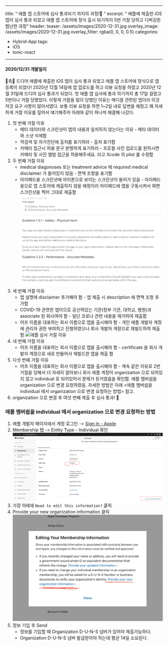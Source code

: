 
---
title: “ 애플 앱 스토어에 심사 통과되기 까지의 과정!🎉 “
excerpt: “ 애플에 제출한 iOS 앱이 심사 통과 되었고 애플 앱 스토어에 정식 출시 되기까지 5번 거절 당하고 디버깅한 험난한 과정“
header:
	teaser: /assets/images/2020-12-31.jpg
	overlay_image: /assets/images/2020-12-31.jpg
	overlay_filter: rgba(0, 0, 0, 0.5)
categories:
- Hybrid-App
tags:
- iOS
- Ionic-react
---

#### 2020/12/31 개발일지
🎉축🎉 드디어 애플에 제출한 iOS 앱이 심사 통과 되었고 애플 앱 스토어에 정식으로 앱 등록이 되었다! 2020년 12월 14일에 앱 업로드를 하고 리뷰 요청을 하였고 2020년 12월 31일에 드디어 심사 통과가 되었다. 첫 애플 앱 심사에 통과 하기까지 총 17일 걸렸고 5번이나 거절 당했었다. 이렇게 거절을 많이 당했던 이유는 메디컬 관련된 앱이라 이것저것 요구 사항이 많아서였다. 보통 리뷰 요청을 하면 1~2일 내로 답변을 해줬고 꽤 자세하게 거절 이유를 짚어서 얘기해주어 아래와 같이 하나씩 해결해 나갔다.

1. 첫 번째 거절 이유
	* 메타 데이터와 스크린샷이 앱의 내용과 일치하지 않는다는 이유 - 메타 데이터와 스샷 삭제함
	* 약검색 및 자가진단에 출처를 표기하라 - 출처 표기함
	* 카메라 접근시 허용 문구 분명하게 표기하라 - 프로필 사진 업로드를 원하시면 카메라 및 사진 앨범 접근을 허용해주세요. 라고 Xcode 의 plist 를 수정함
2. 두 번째 거절 이유
	* medical diagonoses 또는 treatment advice 에 required medical disclaimer 가 들어있지 않음 - 면책 조항을 표기함
	* 아이패드용 스크린샷에 아이폰으로 보이는 스크린샷이 들어가 있음 - 아이패드용으로 앱 스토어에 제출하지 않을 예정이라 아이패드에 앱을 구동시켜서 화면 스크린샷을 찍어 그대로 제출함
![애플 심사 거절 이유](/assets/images/2020-12-31-1.jpg)
3. 세 번째 거절 이유
	* 앱 설명에 disclaimer 추가해야 함 - 앱 제출 시 description 에 면책 조항 추가함
	* COVID-19 관련한 앱이므로 공신력있는 기관(정부 기관, 대학교, 병원)과 associate 된 회사여야 함 - 일단 코로나 관련 내용을 제거하여 제출함
	* 어프 이름을 대표하는 회사 이름으로 앱을 출시해야 함 - 개인 애플 개발자 계정에 관리자 권한 부여하고 진행하였으나 회사 개발자 계정으로 재빌드하여 제출함
![애플 심사 거절 이유](/assets/images/2021-12-31-2.jpg)
4. 네 번째 거절 이유
	* 어프 이름을 대표하는 회사 이름으로 앱을 출시해야 함 - certificate 을 회사 개발자 계정으로 새로 만들어서 재빌드한 앱을 제출 함
5.  다섯 번째 거절 이유
	*  어프 이름을 대표하는 회사 이름으로 앱을 출시해야 함 - 계속 같은 이유로 2번 거절을 당해서 더 자세히 알아보니 회사 애플 계정이 organization 으로 되어있지 않고 individual 로 되어있어서 문제가 된거였음을 확인함. 애플 멤버쉽을 organization 으로 변경 요청하였음. 자세한 방법은 아래 <애플 멤버쉽을 individual 에서 organization 으로 변경 요청하는 방법> 참고.
6. organization 으로 변경 후 여섯 번째 제출 후 심사 통과! 🎉


### 애플 멤버쉽을 individual 에서 organization 으로 변경 요청하는 방법
1. 애플 개발자 페이지에서 계정 로그인 ->  [Sign In - Apple](https://developer.apple.com/account/)
2. Membership 탭 -> Entity Type - Individual 확인
![애플 멤버쉽 변경하는 방법](/assets/images/2020-12-31-3.jpg)
3. 가장 아래에 `Need to edit this information?` 클릭
4. Provide your new organization information 클릭
![애플 멤버쉽 변경하는 방법](/assets/images/2020-12-31-4.jpg)
5. 정보 기입 후 Send
	* 정보를 기입할 때 Organization D-U-N-S 넘버가 있어야 제출가능하다.
	* Organization D-U-N-S 넘버 발급받아야 하는데 평균 14일 소요된다.
